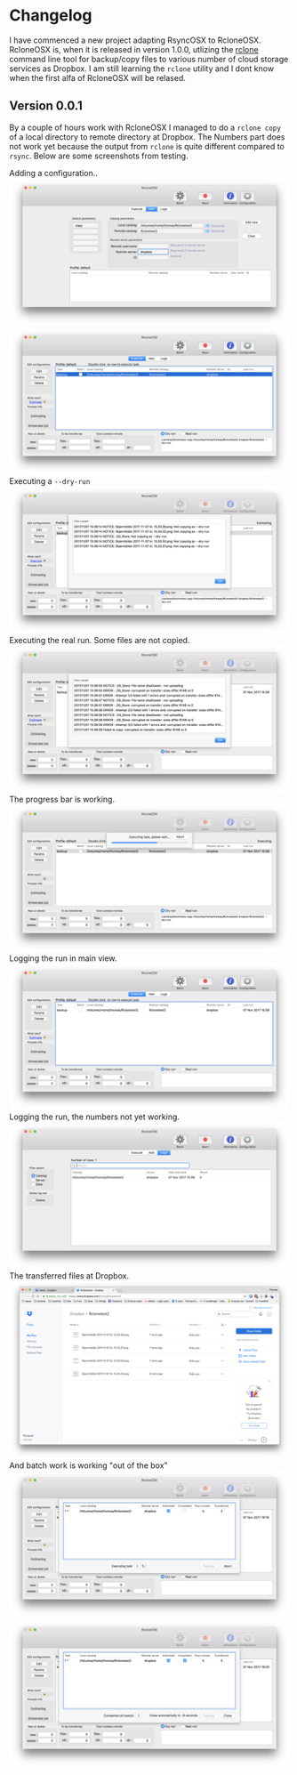 # Changelog

I have commenced a new project adapting RsyncOSX to RcloneOSX. RcloneOSX is, when it is released in version 1.0.0, utlizing the [rclone](https://rclone.org) command line tool for backup/copy files to various number of cloud storage services as Dropbox. I am still learning the `rclone` utility and I dont know when the first alfa of RcloneOSX will be relased. 

## Version 0.0.1

By a couple of hours work with RcloneOSX I managed to do a `rclone copy` of a local directory to remote directory at Dropbox. The Numbers part does not work yet because the output from `rclone` is quite different compared to `rsync`. Below are some screenshots from testing.

Adding a configuration..
![](Screenshots/rclone1.png)
![](Screenshots/rclone2.png)
Executing a `--dry-run`
![](Screenshots/rclone3.png)
Executing the real run. Some files are not copied.
![](Screenshots/rclone4.png)
The progress bar is working.
![](Screenshots/rclone5.png)
Logging the run in main view.
![](Screenshots/rclone6.png)
Logging the run, the numbers not yet working.
![](Screenshots/rclone7.png)
The transferred files at Dropbox.
![](Screenshots/rclone8.png)
And batch work is working "out of the box"
![](Screenshots/rclone9.png)
![](Screenshots/rclone10.png)
